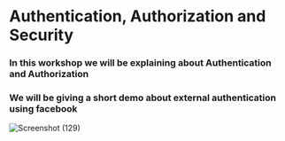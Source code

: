 # Authentication, Authorization and Security

### In this workshop we will be explaining about Authentication and Authorization 
### We will be giving a short demo about external authentication using facebook
![Screenshot (129)](https://user-images.githubusercontent.com/35476652/55451059-f5df0580-5596-11e9-9668-afd38c31869b.png)

